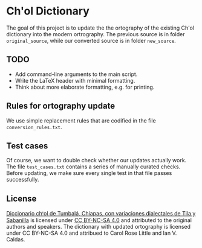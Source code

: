 
Ch'ol Dictionary
================

The goal of this project is to update the the ortography of the existing Ch'ol
dictionary into the modern ortrography. The previous source is in folder
`original_source`, while our converted source is in folder `new_source`. 


## TODO
* Add command-line arguments to the main script.
* Write the LaTeX header with minimal formatting.
* Think about more elaborate formatting, e.g. for printing.


## Rules for ortography update

We use simple replacement rules that are codified in the file
`conversion_rules.txt`.


## Test cases

Of course, we want to double check whether our updates actually work. The file
`test_cases.txt` contains a series of manually curated checks. Before updating,
we make sure every single test in that file passes successfully.


## License

[Diccionario chꞌol de Tumbalá, Chiapas, con variaciones dialectales de Tila y
Sabanilla](https://www.sil.org/resources/archives/35328) is licensed under [CC
BY-NC-SA 4.0](https://creativecommons.org/licenses/by-nc-sa/4.0/legalcode) and
attributed to the original authors and speakers. The dictionary with updated
ortography is licensed under CC BY-NC-SA 4.0 and attribued to Carol Rose Little
and Ian V. Caldas.
